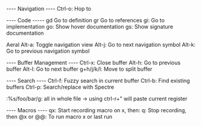 ---- Navigation ----
Ctrl-o:     Hop to

---- Code -----
gd          Go to definition
gr          Go to references
gi:         Go to implementation
go:         Show hover documentation
gs:         Show signature documentation

Aeral
Alt-a:      Toggle navigation view
Alt-j:      Go to next navigation symbol
Alt-k:      Go to previous navigation symbol

---- Buffer Management ----
Ctrl-x:     Close buffer
Alt-h:      Go to previous buffer
Alt-l:      Go to next buffer
g+h/j/k/l:  Move to split buffer

---- Search ----
Ctrl-f:     Fuzzy search in current buffer
Ctrl-b:     Find existing buffers
Ctrl-p:     Search/replace with Spectre

:%s/foo/bar/g: all in whole file
-> using ctrl-r+" will paste current register

---- Macros ----
qx:         Start recording macro on x, then:
q:          Stop recording, then
@x or @@:   To run macro x or last run
